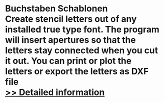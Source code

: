# Buchstaben Schablonen<br />Create stencil letters out of any installed true type font. The program will insert apertures so that the letters stay connected when you cut it out. You can print or plot the letters or export the letters as DXF file<br />[>> Detailed information](https://secure.shareit.com/shareit/product.html?productid=300323406&affiliateid=200057808)
